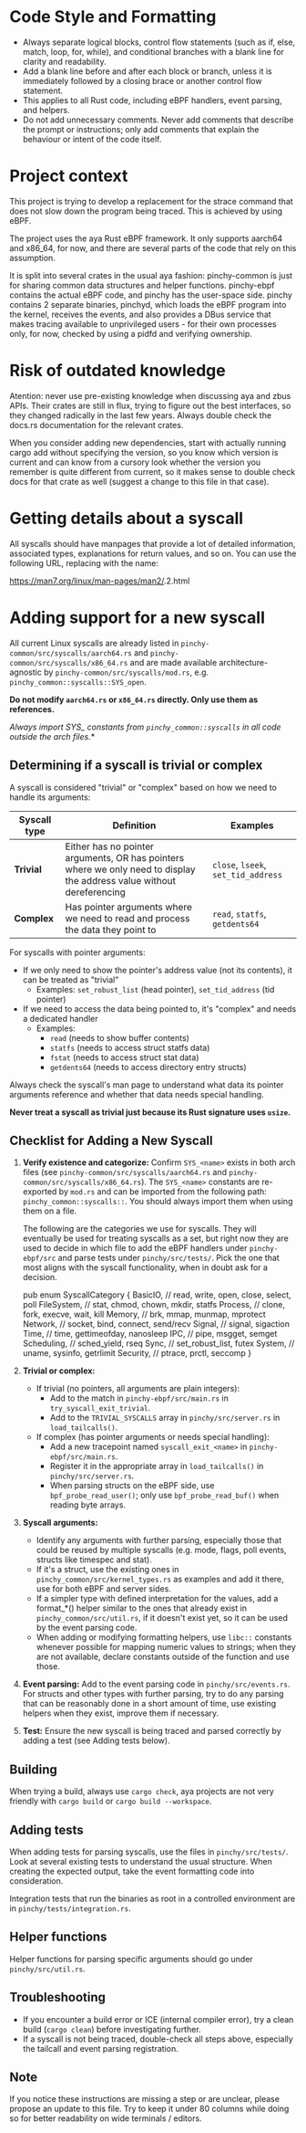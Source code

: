 # Code Style and Formatting

- Always separate logical blocks, control flow statements (such as if,
  else, match, loop, for, while), and conditional branches with a blank
  line for clarity and readability.
- Add a blank line before and after each block or branch, unless it is
  immediately followed by a closing brace or another control flow
  statement.
- This applies to all Rust code, including eBPF handlers, event parsing,
  and helpers.
- Do not add unnecessary comments. Never add comments that describe the
  prompt or instructions; only add comments that explain the behaviour or
  intent of the code itself.

# Project context

This project is trying to develop a replacement for the strace command that
does not slow down the program being traced. This is achieved by using eBPF.

The project uses the aya Rust eBPF framework. It only supports aarch64 and
x86_64, for now, and there are several parts of the code that rely on this
assumption.

It is split into several crates in the usual aya fashion: pinchy-common is
just for sharing common data structures and helper functions. pinchy-ebpf
contains the actual eBPF code, and pinchy has the user-space side. pinchy
contains 2 separate binaries, pinchyd, which loads the eBPF program into the
kernel, receives the events, and also provides a DBus service that makes
tracing available to unprivileged users - for their own processes only,
for now, checked by using a pidfd and verifying ownership.

# Risk of outdated knowledge

Atention: never use pre-existing knowledge when discussing aya and zbus APIs.
Their crates are still in flux, trying to figure out the best interfaces,
so they changed radically in the last few years. Always double check
the docs.rs documentation for the relevant crates.

When you consider adding new dependencies, start with actually running
cargo add without specifying the version, so you know which version is current
and can know from a cursory look whether the version you remember is quite
different from current, so it makes sense to double check docs for that crate
as well (suggest a change to this file in that case).

# Getting details about a syscall

All syscalls should have manpages that provide a lot of detailed information,
associated types, explanations for return values, and so on. You can use
the following URL, replacing <syscall> with the name:

  https://man7.org/linux/man-pages/man2/<syscall>.2.html

# Adding support for a new syscall

All current Linux syscalls are already listed in
`pinchy-common/src/syscalls/aarch64.rs` and
`pinchy-common/src/syscalls/x86_64.rs` and are made available
architecture-agnostic by `pinchy-common/src/syscalls/mod.rs`, e.g.
`pinchy_common::syscalls::SYS_open`.

**Do not modify `aarch64.rs` or `x86_64.rs` directly. Only use them as
references.**

**Always import SYS_* constants from `pinchy_common::syscalls` in all
code outside the arch files.**

## Determining if a syscall is trivial or complex

A syscall is considered "trivial" or "complex" based on how we need to handle its arguments:

| Syscall type | Definition | Examples |
|-------------|------------|---------|
| **Trivial** | Either has no pointer arguments, OR has pointers where we only need to display the address value without dereferencing | `close`, `lseek`, `set_tid_address` |
| **Complex** | Has pointer arguments where we need to read and process the data they point to | `read`, `statfs`, `getdents64` |

For syscalls with pointer arguments:
- If we only need to show the pointer's address value (not its contents), it
can be treated as "trivial"
  - Examples: `set_robust_list` (head pointer), `set_tid_address` (tid pointer)
- If we need to access the data being pointed to, it's "complex" and needs a
dedicated handler
  - Examples:
    - `read` (needs to show buffer contents)
    - `statfs` (needs to access struct statfs data)
    - `fstat` (needs to access struct stat data)
    - `getdents64` (needs to access directory entry structs)

Always check the syscall's man page to understand what data its pointer
arguments reference and whether that data needs special handling.

**Never treat a syscall as trivial just because its Rust signature uses `usize`.**

## Checklist for Adding a New Syscall

1. **Verify existence and categorize:** Confirm `SYS_<name>` exists in both arch files
   (see `pinchy-common/src/syscalls/aarch64.rs` and
   `pinchy-common/src/syscalls/x86_64.rs`). The `SYS_<name>` constants are
   re-exported by `mod.rs` and can be imported from the following path:
   `pinchy_common::syscalls::`. You should always import them when using them
   on a file.

   The following are the categories we use for syscalls. They will eventually be used
   for treating syscalls as a set, but right now they are used to decide in which file
   to add the eBPF handlers under `pinchy-ebpf/src` and parse tests under
   `pinchy/src/tests/`. Pick the one that most aligns with the syscall functionality,
   when in doubt ask for a decision.

   pub enum SyscallCategory {
     BasicIO,        // read, write, open, close, select, poll
     FileSystem,     // stat, chmod, chown, mkdir, statfs
     Process,        // clone, fork, execve, wait,  kill
     Memory,         // brk, mmap, munmap, mprotect
     Network,        // socket, bind, connect, send/recv
     Signal,         // signal, sigaction
     Time,           // time, gettimeofday, nanosleep
     IPC,            // pipe, msgget, semget
     Scheduling,     // sched_yield, rseq
     Sync,           // set_robust_list, futex
     System,         // uname, sysinfo, getrlimit
     Security,       // ptrace, prctl, seccomp
   }

2. **Trivial or complex:**
   - If trivial (no pointers, all arguments are plain integers):
     - Add to the match in `pinchy-ebpf/src/main.rs` in
       `try_syscall_exit_trivial`.
     - Add to the `TRIVIAL_SYSCALLS` array in
       `pinchy/src/server.rs` in `load_tailcalls()`.
   - If complex (has pointer arguments or needs special handling):
     - Add a new tracepoint named `syscall_exit_<name>` in
       `pinchy-ebpf/src/main.rs`.
     - Register it in the appropriate array in `load_tailcalls()` in
       `pinchy/src/server.rs`.
     - When parsing structs on the eBPF side, use `bpf_probe_read_user()`;
       only use `bpf_probe_read_buf()` when reading byte arrays.
3. **Syscall arguments:**
   - Identify any arguments with further parsing, especially those that
   could be reused by multiple syscalls (e.g. mode, flags, poll events,
   structs like timespec and stat).
   - If it's a struct, use the existing ones in `pinchy_common/src/kernel_types.rs`
   as examples and add it there, use for both eBPF and server sides.
   - If a simpler type with defined interpretation for the values, add a format_*()
   helper similar to the ones that already exist in `pinchy_common/src/util.rs`,
   if it doesn't exist yet, so it can be used by the event parsing code.
   - When adding or modifying formatting helpers, use `libc::` constants whenever
   possible for mapping numeric values to strings; when they are not available,
   declare constants outside of the function and use those.
4. **Event parsing:** Add to the event parsing code in
   `pinchy/src/events.rs`. For structs and other types with further parsing, try
   to do any parsing that can be reasonably done in a short amount of time, use
   existing helpers when they exist, improve them if necessary.
5. **Test:** Ensure the new syscall is being traced and parsed
   correctly by adding a test (see Adding tests below).

## Building
When trying a build, always use `cargo check`, aya projects are not
very friendly with `cargo build` or `cargo build --workspace`.

## Adding tests
When adding tests for parsing syscalls, use the files in `pinchy/src/tests/`.
Look at several existing tests to understand the usual structure. When creating
the expected output, take the event formatting code into consideration.

Integration tests that run the binaries as root in a controlled environment
are in `pinchy/tests/integration.rs`.

## Helper functions
Helper functions for parsing specific arguments should go under
`pinchy/src/util.rs`.

## Troubleshooting
- If you encounter a build error or ICE (internal compiler error), try
  a clean build (`cargo clean`) before investigating further.
- If a syscall is not being traced, double-check all steps above,
  especially the tailcall and event parsing registration.

## Note
If you notice these instructions are missing a step or are unclear,
please propose an update to this file. Try to keep it under 80 columns
while doing so for better readability on wide terminals / editors.
